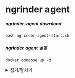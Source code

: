 # ngrinder agent

##### ngrinder-agent download
```
bash ngrinder-agent-start.sh
```
##### ngrinder agent 실행
```
docker compose up -d
```

<details>
<summary>접기/펼치기</summary>

###### ngrinder agent 파일 복사
```
wget http://{ngrinder-controller-ip}:8888/agent/download -O ngrinder-agent.tar
tar xvf ngrinder-agent.tar
```
##### controller server ip change
```
vim docker-ngrinder-agent/ngrinder-agent/.ngrinder-agent/agent.conf
common.start_mode=agent
agent.controller_host=172.31.42.90
agent.controller_port=16001
agent.region=NONE
```
</details>